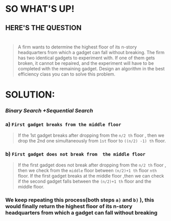 # SO WHAT'S UP!

## HERE'S  THE  QUESTION


#  
>A firm wants to determine the highest floor of its n-story headquarters from which a gadget can fall without breaking. The firm has two identical gadgets to experiment with. If one of them gets broken, it cannot be repaired, and the experiment will have to be completed with the remaining gadget. Design an algorithm in the best efficiency class you can to solve this problem.


# **SOLUTION:**


###  ***Binary Search +Sequential Search*** 

###  a) `First gadget breaks from the middle floor`

> If the 1st gadget breaks after dropping from the  `n/2 th` floor , then we drop the 2nd one simultaneously  from `1st` floor  to `((n/2) -1) th`   floor.



###  b) `First gadget does not break from  the middle floor`

> If the first gadget does not break after dropping from the  `n/2 th` floor , then we check from the `middle` floor between `(n/2)+1 th` floor  `nth` floor.
>If the first gadget breaks at the middle floor ,then we can check if the second gadget falls between the `(n/2)+1 th` floor  and the middle floor.



###  We keep repeating this process(both steps `a)` and `b)` ), this  would finally return the   highest floor of its n-story headquarters from which a gadget can fall without breaking
